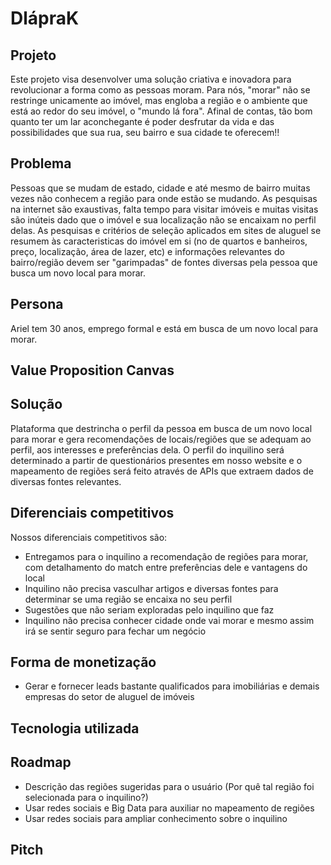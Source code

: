 # DlápraK

## Projeto
Este projeto visa desenvolver uma solução criativa e inovadora para revolucionar a forma como as pessoas moram. Para nós, "morar" não se restringe unicamente ao imóvel, mas engloba a região e o ambiente que está ao redor do seu imóvel, o "mundo lá fora". Afinal de contas, tão bom quanto ter um lar aconchegante é poder desfrutar da vida e das possibilidades que sua rua, seu bairro e sua cidade te oferecem!! 

## Problema
Pessoas que se mudam de estado, cidade e até mesmo de bairro muitas vezes não conhecem a região para onde estão se mudando. As pesquisas na internet são exaustivas, falta tempo para visitar imóveis e muitas visitas são inúteis dado que o imóvel e sua localização não se encaixam no perfil delas. As pesquisas e critérios de seleção aplicados em sites de aluguel se resumem às caracteristicas do imóvel em si (no de quartos e banheiros, preço, localização, área de lazer, etc) e informações relevantes do bairro/região devem ser "garimpadas" de fontes diversas pela pessoa que busca um novo local para morar.

## Persona
Ariel tem 30 anos, emprego formal e está em busca de um novo local para morar. 

## Value Proposition Canvas


## Solução
Plataforma que destrincha o perfil da pessoa em busca de um novo local para morar e gera recomendações de locais/regiões que se adequam ao perfil, aos interesses e preferências dela. O perfil do inquilino será determinado a partir de questionários presentes em nosso website e o mapeamento de regiões será feito através de APIs que extraem dados de diversas fontes relevantes. 

## Diferenciais competitivos
Nossos diferenciais competitivos são: 
- Entregamos para o inquilino a recomendação de regiões para morar, com detalhamento do match entre preferências dele e vantagens do local
- Inquilino não precisa vasculhar artigos e diversas fontes para determinar se uma região se encaixa no seu perfil
- Sugestões que não seriam exploradas pelo inquilino que faz 
- Inquilino não precisa conhecer cidade onde vai morar e mesmo assim irá se sentir seguro para fechar um negócio

## Forma de monetização
- Gerar e fornecer leads bastante qualificados para imobiliárias e demais empresas do setor de aluguel de imóveis

## Tecnologia utilizada

## Roadmap
- Descrição das regiões sugeridas para o usuário (Por quê tal região foi selecionada para o inquilino?)
- Usar redes sociais e Big Data para auxiliar no mapeamento de regiões
- Usar redes sociais para ampliar conhecimento sobre o inquilino

## Pitch
